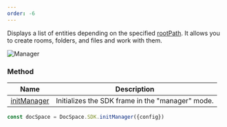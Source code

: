 ```yaml
---
order: -6
---
```


Displays a list of entities depending on the specified [rootPath](../../Config/index.md#rootpath). It allows you to create rooms, folders, and files and work with them.

![Manager](/assets/images/docspace/manager-mode.png)

### Method

| Name                                              | Description                                      |
| ------------------------------------------------- | ------------------------------------------------ |
| [initManager](../../Methods/index.md#initmanager) | Initializes the SDK frame in the "manager" mode. |

``` javascript
const docSpace = DocSpace.SDK.initManager({config})
```
